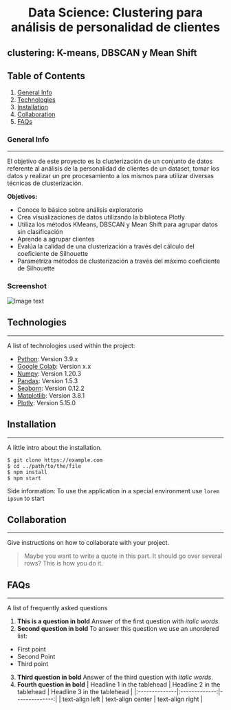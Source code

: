 <h1 align='center'>
 <b>Data Science: Clustering para análisis de personalidad de clientes</b>
</h1>


## **clustering: K-means, DBSCAN y Mean Shift**


## Table of Contents
1. [General Info](#general-info)
2. [Technologies](#technologies)
3. [Installation](#installation)
4. [Collaboration](#collaboration)
5. [FAQs](#faqs)
### General Info
***
El objetivo de este proyecto es  la clusterización de un conjunto de datos referente al análisis de la personalidad de clientes de un dataset, tomar los datos y  realizar un pre procesamiento a los mismos para utilizar diversas técnicas de clusterización.

<b>Objetivos:</b> 
- Conoce lo básico sobre análisis exploratorio
- Crea visualizaciones de datos utilizando la biblioteca Plotly
- Utiliza los métodos KMeans, DBSCAN y Mean Shift para agrupar datos sin clasificación
- Aprende a agrupar clientes
- Evalúa la calidad de una clusterización a través del cálculo del coeficiente de Silhouette
- Parametriza métodos de clusterización a través del máximo coeficiente de Silhouette

### Screenshot
![Image text](https://www.united-internet.de/fileadmin/user_upload/Brands/Downloads/Logo_IONOS_by.jpg)
## Technologies
***
A list of technologies used within the project:
* [Python](https://example.com): Version 3.9.x
* [Google Colab](https://example.com): Version x.x
* [Numpy](http://www.numpy.org/): Version 1.20.3
* [Pandas](https://pandas.pydata.org/pandas-docs/stable/visualization.html): Version 1.5.3
* [Seaborn](https://seaborn.pydata.org/): Version 0.12.2
* [Matplotlib](https://matplotlib.org/stable/): Version 3.8.1
* [Plotly](https://matplotlib.org/stable/): Version 5.15.0


## Installation
***
A little intro about the installation. 
```
$ git clone https://example.com
$ cd ../path/to/the/file
$ npm install
$ npm start
```
Side information: To use the application in a special environment use ```lorem ipsum``` to start
## Collaboration
***
Give instructions on how to collaborate with your project.
> Maybe you want to write a quote in this part. 
> It should go over several rows?
> This is how you do it.
## FAQs
***
A list of frequently asked questions
1. **This is a question in bold**
Answer of the first question with _italic words_. 
2. __Second question in bold__ 
To answer this question we use an unordered list:
* First point
* Second Point
* Third point
3. **Third question in bold**
Answer of the third question with *italic words*.
4. **Fourth question in bold**
| Headline 1 in the tablehead | Headline 2 in the tablehead | Headline 3 in the tablehead |
|:--------------|:-------------:|--------------:|
| text-align left | text-align center | text-align right |